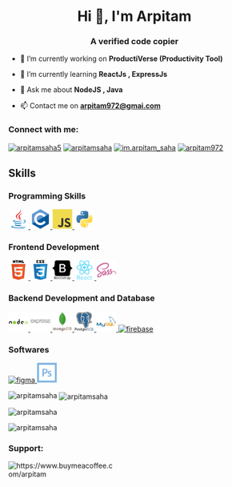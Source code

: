 <h1 align="center">Hi 👋, I'm Arpitam</h1>
<h3 align="center">A verified code copier</h3>



- 🔭 I’m currently working on **ProductiVerse (Productivity Tool)**

- 🌱 I’m currently learning **ReactJs , ExpressJs**

- 💬 Ask me about **NodeJS , Java**

- 📫 Contact me on **arpitam972@gmai.com**

<h3 align="left">Connect with me:</h3>

<p align="left">
<a href="https://twitter.com/arpitamsaha5" target="blank"><img align="center" src="https://raw.githubusercontent.com/rahuldkjain/github-profile-readme-generator/master/src/images/icons/Social/twitter.svg" alt="arpitamsaha5" height="30" width="40" /></a>
<a href="https://linkedin.com/in/arpitamsaha" target="blank"><img align="center" src="https://raw.githubusercontent.com/rahuldkjain/github-profile-readme-generator/master/src/images/icons/Social/linked-in-alt.svg" alt="arpitamsaha" height="30" width="40" /></a>
<a href="https://instagram.com/im.arpitam_saha" target="blank"><img align="center" src="https://raw.githubusercontent.com/rahuldkjain/github-profile-readme-generator/master/src/images/icons/Social/instagram.svg" alt="im.arpitam_saha" height="30" width="40" /></a>
<a href="https://www.hackerrank.com/arpitam972" target="blank"><img align="center" src="https://raw.githubusercontent.com/rahuldkjain/github-profile-readme-generator/master/src/images/icons/Social/hackerrank.svg" alt="arpitam972" height="30" width="40" /></a>
</p>

<h2 align="left">Skills</h3>
<h3 align='left'>Programming Skills</h3>
<p align='left'> 
 <a href="https://www.java.com" target="_blank" rel="noreferrer"> <img src="https://raw.githubusercontent.com/devicons/devicon/master/icons/java/java-original.svg" alt="java" width="40" height="40"/> </a>
 <a href="https://www.cprogramming.com/" target="_blank" rel="noreferrer"> <img src="https://raw.githubusercontent.com/devicons/devicon/master/icons/c/c-original.svg" alt="c" width="40" height="40"/>  </a>
 <a href="https://developer.mozilla.org/en-US/docs/Web/JavaScript" target="_blank" rel="noreferrer"> <img src="https://raw.githubusercontent.com/devicons/devicon/master/icons/javascript/javascript-original.svg" alt="javascript" width="40" height="40"/> </a>
 <a href="https://www.python.org" target="_blank" rel="noreferrer"> <img src="https://raw.githubusercontent.com/devicons/devicon/master/icons/python/python-original.svg" alt="python" width="40" height="40"/> </a>  
</p>

<h3 align='left'>Frontend Development</h3>
<p align='left'> 
 <a href="https://www.w3.org/html/" target="_blank" rel="noreferrer"> <img src="https://raw.githubusercontent.com/devicons/devicon/master/icons/html5/html5-original-wordmark.svg" alt="html5" width="40" height="40"/> </a>
 <a href="https://www.w3schools.com/css/" target="_blank" rel="noreferrer"> <img src="https://raw.githubusercontent.com/devicons/devicon/master/icons/css3/css3-original-wordmark.svg" alt="css3" width="40" height="40"/> </a>
 <a href="https://getbootstrap.com" target="_blank" rel="noreferrer"> <img src="https://raw.githubusercontent.com/devicons/devicon/master/icons/bootstrap/bootstrap-plain-wordmark.svg" alt="bootstrap" width="40" height="40"/> </a>
 <a href="https://reactjs.org/" target="_blank" rel="noreferrer"> <img src="https://raw.githubusercontent.com/devicons/devicon/master/icons/react/react-original-wordmark.svg" alt="react" width="40" height="40"/> </a> 
 <a href="https://sass-lang.com" target="_blank" rel="noreferrer"> <img src="https://raw.githubusercontent.com/devicons/devicon/master/icons/sass/sass-original.svg" alt="sass" width="40" height="40"/> </a>
</p>

<h3 align='left'>Backend Development and Database</h3>
<p align='left'> 
 <a href="https://nodejs.org" target="_blank" rel="noreferrer"> <img src="https://raw.githubusercontent.com/devicons/devicon/master/icons/nodejs/nodejs-original-wordmark.svg" alt="nodejs" width="40" height="40"/> </a>
 <a href="https://expressjs.com" target="_blank" rel="noreferrer"> <img src="https://raw.githubusercontent.com/devicons/devicon/master/icons/express/express-original-wordmark.svg" alt="express" width="40" height="40"/> </a>
 <a href="https://www.mongodb.com/" target="_blank" rel="noreferrer"> <img src="https://raw.githubusercontent.com/devicons/devicon/master/icons/mongodb/mongodb-original-wordmark.svg" alt="mongodb" width="40" height="40"/> 
  <a href="https://www.postgresql.org" target="_blank" rel="noreferrer"> <img src="https://raw.githubusercontent.com/devicons/devicon/master/icons/postgresql/postgresql-original-wordmark.svg" alt="postgresql" width="40" height="40"/> </a>
  <a href="https://www.mysql.com/" target="_blank" rel="noreferrer"> <img src="https://raw.githubusercontent.com/devicons/devicon/master/icons/mysql/mysql-original-wordmark.svg" alt="mysql" width="40" height="40"/> </a>
  <a href="https://firebase.google.com/" target="_blank" rel="noreferrer"> <img src="https://www.vectorlogo.zone/logos/firebase/firebase-icon.svg" alt="firebase" width="40" height="40"/> </a>    
</p>

<h3 align='left'>Softwares</h3>
<p align='left'> 
 <a href="https://www.figma.com/" target="_blank" rel="noreferrer"> <img src="https://www.vectorlogo.zone/logos/figma/figma-icon.svg" alt="figma" width="40" height="40"/> </a>
 <a href="https://www.photoshop.com/en" target="_blank" rel="noreferrer"> <img src="https://raw.githubusercontent.com/devicons/devicon/master/icons/photoshop/photoshop-line.svg" alt="photoshop" width="40" height="40"/> </a> 
</p>
 
<p><img align="left" src="https://github-readme-stats.vercel.app/api/top-langs?username=arpitamsaha&show_icons=true&locale=en&layout=compact" alt="arpitamsaha" /></p>

<p>&nbsp;<img align="center" src="https://github-readme-stats.vercel.app/api?username=arpitamsaha&show_icons=true&locale=en" alt="arpitamsaha" /></p>

<p><img  src="https://github-readme-streak-stats.herokuapp.com/?user=arpitamsaha&" alt="arpitamsaha" /></p>

<p align="left"> <img src="https://komarev.com/ghpvc/?username=arpitamsaha&label=Profile%20views&color=0e75b6&style=flat" alt="arpitamsaha" /> </p>

<h3 align="left">Support:</h3>
<p><a href="https://www.buymeacoffee.com/https://www.buymeacoffee.com/arpitam"> <img align="left" src="https://cdn.buymeacoffee.com/buttons/v2/default-yellow.png" height="50" width="210" alt="https://www.buymeacoffee.com/arpitam" /></a></p><br><br>
